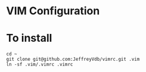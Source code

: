 VIM Configuration
=================

# To install 

    cd ~
    git clone git@github.com:JeffreyVdb/vimrc.git .vim
    ln -sf .vim/.vimrc .vimrc
